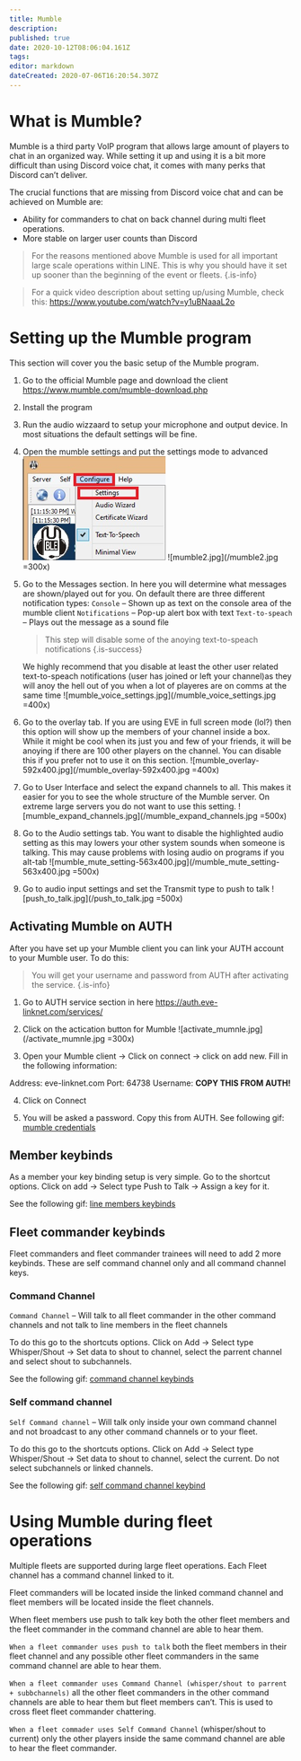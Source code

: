 ```yaml
---
title: Mumble
description: 
published: true
date: 2020-10-12T08:06:04.161Z
tags: 
editor: markdown
dateCreated: 2020-07-06T16:20:54.307Z
---
```


# What is Mumble?
Mumble is a third party VoIP program that allows large amount of players to chat in an organized way. While setting it up and using it is a bit more difficult than using Discord voice chat, it comes with many perks that Discord can’t deliver.

The crucial functions that are missing from Discord voice chat and can be achieved on Mumble are: 
- Ability for commanders to chat on back channel during multi fleet operations.
- More stable on larger user counts than Discord

> For the reasons mentioned above Mumble is used for all important large scale operations within LINE. This is why you should have it set up sooner than the beginning of the event or fleets.
{.is-info}

> For a quick video description about setting up/using Mumble, check this: https://www.youtube.com/watch?v=y1uBNaaaL2o

# Setting up the Mumble program
This section will cover you the basic setup of the Mumble program.

1. Go to the official Mumble page and download the client https://www.mumble.com/mumble-download.php

2. Install the program

3. Run the audio wizzaard to setup your microphone and output device. In most situations the default settings will be fine.

4. Open the mumble settings and put the settings mode to advanced
![mumnle1.jpg](/mumnle1.jpg)
![mumble2.jpg](/mumble2.jpg =300x)

5. Go to the Messages section. In here you will determine what messages are shown/played out for you. On default there are three different notification types:
	`Console` – Shown up as text on the console area of the mumble client
	`Notifications` – Pop-up alert box with text
	`Text-to-speach` – Plays out the message as a sound file

	> This step will disable some of the anoying text-to-speach notifications
{.is-success}

	We highly recommend that you disable at least the other user related  text-to-speach notifications (user has joined or left your channel)as they will anoy the hell out of you when a lot of playeres are on comms at the same time
  ![mumble_voice_settings.jpg](/mumble_voice_settings.jpg =400x)

6. Go to the overlay tab. If you are using EVE in full screen mode (lol?) then this option will show up the members of your channel inside a box. While it might be cool when its just you and few of your friends, it will be anoying if there are 100 other players on the channel. You can disable this if you prefer not to use it on this section.
![mumble_overlay-592x400.jpg](/mumble_overlay-592x400.jpg =400x)

7. Go to User Interface and select the expand channels to all. This makes it easier for you to see the whole structure of the Mumble server. On extreme large servers you do not want to use this setting.
![mumble_expand_channels.jpg](/mumble_expand_channels.jpg =500x)

8. Go to the Audio settings tab. You want to disable the highlighted audio setting as this may lowers your other system sounds when someone is talking. This may cause problems with losing audio on programs if you alt-tab 
![mumble_mute_setting-563x400.jpg](/mumble_mute_setting-563x400.jpg =500x)
9. Go to audio input settings and set the Transmit type to push to talk
![push_to_talk.jpg](/push_to_talk.jpg =500x)

## Activating Mumble on AUTH
After you have set up your Mumble client you can link your AUTH account to your Mumble user. To do this:

> You will get your username and password from AUTH after activating the service.
{.is-info}


1. Go to AUTH service section in here https://auth.eve-linknet.com/services/

2. Click on the actication button for Mumble
![activate_mumnle.jpg](/activate_mumnle.jpg =300x)
3. Open your Mumble client -> Click on connect -> click on add new. Fill in the following information:
	
  Address: eve-linknet.com
	Port: 64738
	Username: **COPY THIS FROM AUTH!**

4. Click on Connect

5. You will be asked a password. Copy this from AUTH. See following gif: [mumble credentials](/mumble_auth_activation-722x400.gif)

## Member keybinds
As a member your key binding setup is very simple. Go to the shortcut options. Click on add -> Select type Push to Talk -> Assign a key for it.

See the following gif: [line members keybinds](/mumble_keybind-577x400.gif)

## Fleet commander keybinds
Fleet commanders and fleet commander trainees will need to add 2 more keybinds. These are self command channel only and all command channel keys.

### Command Channel
`Command Channel` – Will talk to all fleet commander in the other command channels and not talk to line members in the fleet channels

To do this go to the shortcuts options. Click on Add -> Select type Whisper/Shout -> Set data to shout to channel, select the parrent channel and select shout to subchannels.

See the following gif: [command channel keybinds](/mumble_command_sewhisper-577x400.gif)

### Self command channel
`Self Command channel` – Will talk only inside your own command channel and not broadcast to any other command channels or to your fleet.

To do this go to the shortcuts options. Click on Add -> Select type Whisper/Shout -> Set data to shout to channel, select the current. Do not select subchannels or linked channels.

See the following gif: [self command channel keybind](/mumble_self_whisper-577x400.gif)

# Using Mumble during fleet operations

Multiple fleets are supported during large fleet operations. Each Fleet channel has a command channel linked to it.

Fleet commanders will be located inside the linked command channel and fleet members will be located inside the fleet channels.

When fleet members use push to talk key both the other fleet members and the fleet commander in the command channel are able to hear them.

`When a fleet commander uses push to talk` both the fleet members in their fleet channel and any possible other fleet commanders in the same command channel are able to hear them.

`When a fleet commander uses Command Channel (whisper/shout to parrent + subbchannels)` all the other fleet commanders in the other command channels are able to hear them but fleet members can’t. This is used to cross fleet fleet commander chattering.

`When a fleet commader uses Self Command Channel` (whisper/shout to current) only the other players inside the same command channel are able to hear the fleet commander.
